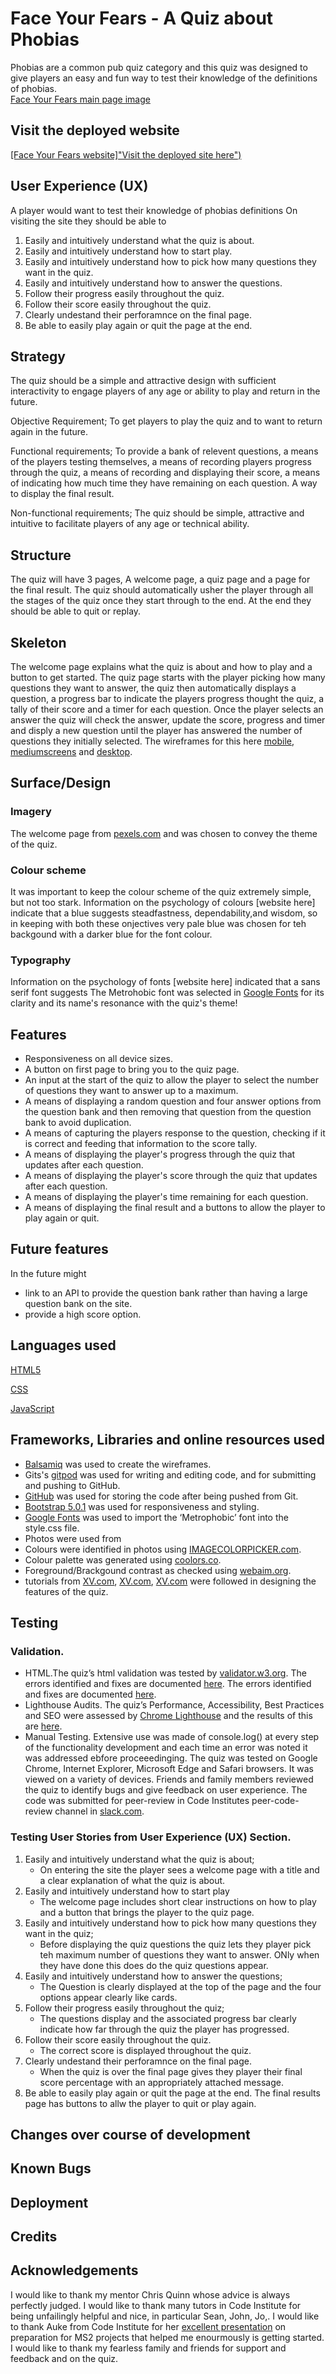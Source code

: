 # **Face Your Fears - A Quiz about Phobias**
Phobias are a common pub quiz category and this quiz was designed to give players an easy and fun way to test their knowledge of the definitions of phobias.  
[Face Your Fears main page image](assets/images/)
## Visit the deployed website
[[Face Your Fears website]"Visit the deployed site here")](https://conacbreslin.github.io/)
## User Experience (UX)
A player would want to test their knowledge of phobias definitions
On visiting the site they should be able to 
1. Easily and intuitively understand what the quiz is about.
2. Easily and intuitively understand how to start play.
3. Easily and intuitively understand how to pick how many questions they want in the quiz.
4. Easily and intuitively understand how to answer the questions.
5. Follow their progress easily throughout the quiz.
6. Follow their score easily throughout the quiz.
7. Clearly undestand their perforamnce on the final page.
8. Be able to easily play again or quit the page at the end.
## Strategy
The quiz should be a simple and attractive design with sufficient interactivity to engage players of any age or ability to play and return in the future.

Objective Requirement;         To get players to play the quiz and to want to return again in the future.

Functional requirements; 	    To provide a bank of relevent questions, a means of the players testing themselves, a means of recording players progress through the quiz, a means of recording and displaying their score, a means of indicating how much time they have remaining on each question. A way to display the final result.

Non-functional requirements; 	The quiz should be simple, attractive and intuitive to facilitate players of any age or technical ability.
## Structure
The quiz will have 3 pages, A welcome page, a quiz page and a page for the final result. The quiz should automatically usher the player through all the stages of the quiz once they start through to the end. At the end they should be able to quit or replay.
## Skeleton
The welcome page  explains what the quiz is about and how to play and a button to get started. 
The quiz page starts  with the player picking how many questions they want to answer, the quiz then automatically displays a question, a progress bar to indicate the players progress thought the quiz, a tally of their score and  a timer for each question. Once the player selects an answer the quiz will check the answer, update the score, progress and timer  and disply a new question until the player has answered the number of questions they initially selected.
The wireframes for this here [mobile](assets/wireframes/mobile-wireframe.png), [mediumscreens](assets/wireframes/medium-wireframe.png) and [desktop](assets/wireframes/desktop-wireframe.png).
## Surface/Design
### Imagery
The welcome page from [pexels.com](https://pexels.com/) and was chosen to convey the theme of the quiz.
### Colour scheme
It was important to keep the colour scheme of the quiz extremely simple, but not too stark. Information on the psychology of colours [website here] indicate that a blue suggests steadfastness, dependability,and wisdom, so in keeping with both these onjectives very pale blue was chosen for teh backgound with a darker blue for the font colour.
### Typography
Information on the psychology of fonts [website here] indicated that a sans serif font suggests The Metrohobic font was selected in [Google Fonts](https://fonts.google.com/) for its clarity and its name's resonance with the quiz's theme!
## Features
- Responsiveness on all device sizes.
- A button on first page to bring you to the quiz page.
- An input at the start of the quiz to allow the player to select the number of questions they want to answer up to a maximum.
- A means of displaying a random question and four answer options from the question bank and then removing that question from the question bank to avoid duplication.
- A means of capturing the players response to the question, checking if it is correct and feeding that information to the score tally.
- A means of displaying the player's progress through the quiz that updates after each question.
- A means of displaying the player's score through the quiz that updates after each question.
- A means of displaying the player's time remaining for each question. 
- A means of displaying the final result and a buttons to allow the player to play again or quit.
## Future features
In the future might
- link to an API to provide the question bank rather than having a large question bank on the site.
- provide a high score option.
## Languages used
[HTML5](https://en.wikipedia.org/wiki/HTML5)

[CSS](https://en.wikipedia.org/wiki/CSS)

[JavaScript](https://en.wikipedia.org/wiki/JavaScript)
## Frameworks, Libraries and online resources used
- [Balsamiq](https://balsamiq.com/wireframes/) was used to create the wireframes.
- Gits's [gitpod](https://www.gitpod.io/) was used for writing and editing code, and for submitting and pushing to GitHub.
- [GitHub](https://github.com/) was used for storing the code after being pushed from Git.
- [Bootstrap 5.0.1](https://getbootstrap.com/) was used for responsiveness and styling.
- [Google Fonts](https://fonts.google.com/) was used to import the ‘Metrophobic’ font into the style.css file.
- Photos were used from 
- Colours were identified in photos using [IMAGECOLORPICKER.com](https://imagecolorpicker.com/).
- Colour palette was generated using [coolors.co](https://coolors.co/).
- Foreground/Brackgound contrast as checked using [webaim.org](https://webaim.org/resources/contrastchecker/).
- tutorials from [XV.com](https://www.), [XV.com](https://www.), [XV.com](https://www.) were followed in designing the features of the quiz.
## Testing
### Validation.
- HTML.The quiz’s html validation was tested by [validator.w3.org](https://validator.w3.org/). The errors identified and fixes are documented [here](assets/images/html-validator-testing.png).  The errors identified and fixes are documented [here](assets/images/jigsaw-testing.png).
- Lighthouse Audits. The quiz’s Performance, Accessibility, Best Practices and SEO were assessed by [Chrome Lighthouse](https://chrome.google.com/webstore/detail/lighthouse/blipmdconlkpinefehnmjammfjpmpbjk) and the results of this are [here](assets/images/lighthouse-report.png).
- Manual Testing. Extensive use was made of console.log() at every step of the functionality development and each time an error was noted it was addressed ebfore proceeedinging.
The quiz was tested on Google Chrome, Internet Explorer, Microsoft Edge and Safari browsers.
It was viewed on a variety of devices. Friends and family members reviewed the quiz to identify bugs and give feedback on user experience. The code was submitted for peer-review in Code Institutes peer-code-review channel in [slack.com](https://app.slack.com/). 
### Testing User Stories from User Experience (UX) Section.
1. Easily and intuitively understand what the quiz is about;
    - On entering the site the player sees a welcome page with a title and  a clear explanation of what the quiz is about.
2. Easily and intuitively understand how to start play
    - The welcome page includes short clear instructions on how to play and a button that brings the player to the quiz page. 
3. Easily and intuitively understand how to pick how many questions they want in the quiz;
    - Before displaying the quiz questions the quiz lets they player pick teh maximum number of questions they want to answer. ONly when they have done this does do the quiz questions appear.
4. Easily and intuitively understand how to answer the questions;
    - The Question is clearly displayed at the top of the page and the four options appear clearly like cards.
5. Follow their progress easily throughout the quiz;
    - The questions display and the associated progress bar clearly indicate how far through the quiz the player has progressed.
6. Follow their score easily throughout the quiz.
    - The correct score is displayed throughout the quiz.
7. Clearly undestand their perforamnce on the final page.
    - When the quiz is over the final page gives they player their final score percentage with an appropriately attached message.
8. Be able to easily play again or quit the page at the end.
    The final results page has buttons to allw the player to quit or play again.
## Changes over course of development
## Known Bugs
## Deployment
## Credits
## Acknowledgements
I would like to thank my mentor Chris Quinn whose advice is always perfectly judged.
I would like to thank many tutors in Code Institute for being unfailingly helpful and nice, in particular Sean, John, Jo,. 
I would like to thank Auke from Code Institute for her [excellent presentation](https:) on preparation for MS2 projects that helped me enourmously is getting started.
I would like to thank my fearless family and friends for support and feedback and on the quiz.

